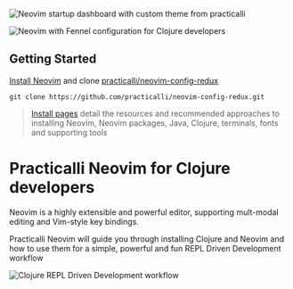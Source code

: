 ![Neovim startup dashboard with custom theme from practicalli](https://raw.githubusercontent.com/practicalli/graphic-design/live/neovim/screenshots/neovim-startup-practicalli-config-lambda-logo.png)

![Neovim with Fennel configuration for Clojure developers](https://raw.githubusercontent.com/practicalli/graphic-design/live/neovim/screenshots/neovim-clojure-development-tree-whichkey.png)


## Getting Started

[Install Neovim](/install/neovim.md) and clone [practicalli/neovim-config-redux](https://github.com/practicalli/neovim-config-redux)

```shell
git clone https://github.com/practicalli/neovim-config-redux.git
```

> [Install pages](/install/) detail the resources and recommended approaches to installing Neovim, Neovim packages, Java, Clojure, terminals, fonts and supporting tools


# Practicalli Neovim for Clojure developers

Neovim is a highly extensible and powerful editor, supporting mult-modal editing and Vim-style key bindings.

Practicalli Neovim will guide you through installing Clojure and Neovim and how to use them for a simple, powerful and fun REPL Driven Development workflow

![Clojure REPL Driven Development workflow](https://raw.githubusercontent.com/practicalli/graphic-design/live/clojure/clojure-repl-driven-development-lifecycle-concept.png)
